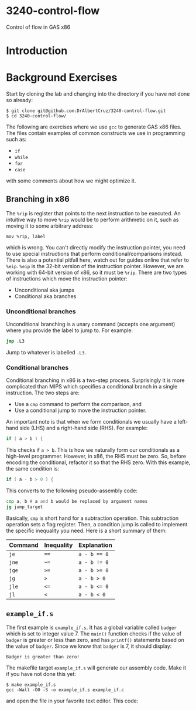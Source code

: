 # 3240-control-flow
Control of flow in GAS x86

# Introduction

# Background Exercises

Start by cloning the lab and changing into the directory if you have not done
so already:

```shell
$ git clone git@github.com:DrAlbertCruz/3240-control-flow.git
$ cd 3240-control-flow/
```

The following are exercises where we use `gcc` to generate GAS x86 files. The
files contain examples of common constructs we use in programming such as:

* `if`
* `while`
* `for`
* `case`

with some comments about how we might optimize it.

## Branching in x86

The `%rip` is register that points to the next instruction to be executed. An
intuitive way to move `%rip` would be to perform arithmetic on it, such as
moving it to some arbitrary address:

```x86
mov %rip, label
```

which is wrong. You can't directly modify the instruction pointer, you need to
use special instructions that perform conditional/comparisons instead. There
is also a potential pitfall here, watch out for guides online that refer to
`%eip`. `%eip` is the 32-bit version of the instruction pointer. However, we
are working with 64-bit version of x86, so it must be `%rip`. There are two
types of instructions which move the instruction pointer:

* Unconditional aka jumps
* Conditional aka branches

### Unconditional branches

Unconditional branching is a unary command (accepts one argument) where you
provide the label to jump to. For example:

```asm
jmp	.L3
```

Jump to whatever is labelled `.L3`.

### Conditional branches

Conditional branching in x86 is a two-step process. Surprisingly it is more
complicated than MIPS which specifies a conditional branch in a single
instruction. The two steps are:

* Use a `cmp` command to perform the comparison, and
* Use a conditional jump to move the instruction pointer.

An important note is that when we form conditionals we usually have a left-hand
side (LHS) and a right-hand side (RHS). For example:

```c
if ( a > b ) {
```

This checks if `a > b`. This is how we naturally form our conditionals as a
high-level programmer. However, in x86, the RHS must be zero. So, before
encoding the conditional, refactor it so that the RHS zero. With this example,
the same condition is:

```c
if ( a - b > 0 ) {
```

This converts to the following pseudo-assembly code:

```asm
cmp a, b # a and b would be replaced by argument names
jg jump_target
```

Basically, `cmp` is short hand for a subtraction operation. This subtraction
operation sets a flag register. Then, a condition jump is called to implement
the specific inequality you need. Here is a short summary of them:

| Command  | Inequality | Explanation |
| ------------- | ------------- | ------------- |
| `je`  | `==` | `a - b == 0` |
| `jne`  | `~=` | `a - b != 0` |
| `jge`  | `>=` | `a - b >= 0` |
| `jg`  | `>` | `a - b > 0` |
| `jle`  | `<=` | `a - b <= 0` |
| `jl`  | `<` | `a - b < 0` |

## `example_if.s`

The first example is `example_if.s`. It has a global variable called `badger`
which is set to integer value 7. The `main()` function checks if the value of
`badger` is greater or less than zero, and has `printf()` statements based on
the value of `badger`. Since we know that `badger` is 7, it should display:

```shell
Badger is greater than zero!
```

The makefile target `example_if.s` will generate our assembly code. Make it if
you have not done this yet:

```shell
$ make example_if.s
gcc -Wall -O0 -S -o example_if.s example_if.c
```

and open the file in your favorite text editor. This code:

```asm
